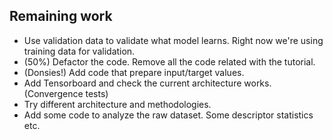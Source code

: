 ## Remaining work

- Use validation data to validate what model learns. Right now we're using training data for validation.
- (50%) Defactor the code. Remove all the code related with the tutorial.
- (Donsies!) Add code that prepare input/target values.
- Add Tensorboard and check the current architecture works. (Convergence tests)
- Try different architecture and methodologies.
- Add some code to analyze the raw dataset. Some descriptor statistics etc.
